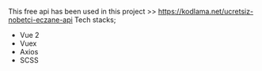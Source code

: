 This free api has been used in this project >> https://kodlama.net/ucretsiz-nobetci-eczane-api
Tech stacks;
* Vue 2
* Vuex
* Axios
* SCSS